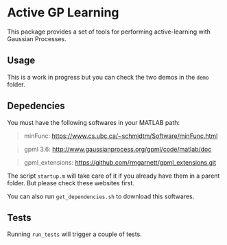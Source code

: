Active GP Learning
==================================

This package provides a set of tools for performing active-learning with
Gaussian Processes.

Usage
---------------

This is a work in progress but you can check the two demos in the `demo`
folder.

Depedencies
---------------

You must have the following softwares in your MATLAB path:

 > minFunc: https://www.cs.ubc.ca/~schmidtm/Software/minFunc.html

 > gpml 3.6: http://www.gaussianprocess.org/gpml/code/matlab/doc

 > gpml_extensions: https://github.com/rmgarnett/gpml_extensions.git

The script `startup.m` will take care of it if you already have them
in a parent folder. But please check these websites first.

You can also run `get_dependencies.sh` to download this softwares.

Tests
---------------

Running `run_tests` will trigger a couple of tests.
